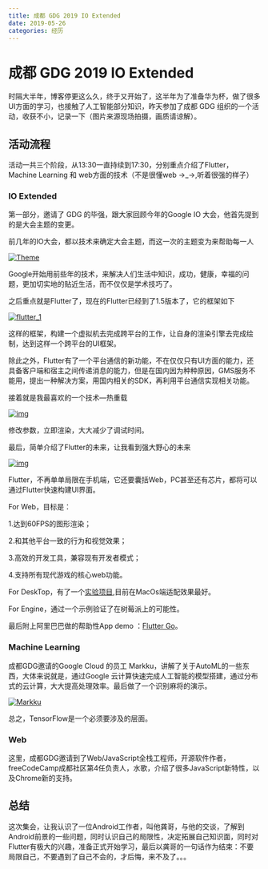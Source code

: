 ```yaml
---
title: 成都 GDG 2019 IO Extended
date: 2019-05-26
categories: 经历
---
```


# 成都 GDG 2019 IO Extended

时隔大半年，博客停更这么久，终于又开始了，这半年为了准备华为杯，做了很多UI方面的学习，也接触了人工智能部分知识，昨天参加了成都 GDG 组织的一个活动，收获不小，记录一下（图片来源现场拍摄，画质请谅解）。

## 活动流程

活动一共三个阶段，从13:30一直持续到17:30，分别重点介绍了Flutter，Machine Learning 和 web方面的技术（不是很懂web →_→,听着很强的样子）

### IO Extended

第一部分，邀请了 GDG 的毕强，跟大家回顾今年的Google IO 大会，他首先提到的是大会主题的变更。

前几年的IO大会，都以技术来确定大会主题，而这一次的主题变为来帮助每一人

[![Theme](https://s2.ax1x.com/2019/05/26/VVlSpt.jpg)](https://s2.ax1x.com/2019/05/26/VVlSpt.jpg)

Google开始用前些年的技术，来解决人们生活中知识，成功，健康，幸福的问题，更加切实地的贴近生活，而不仅仅是学术技巧了。

之后重点就是Flutter了，现在的Flutter已经到了1.5版本了，它的框架如下

[![flutter_1](https://s2.ax1x.com/2019/05/26/VVlg3t.jpg)](https://s2.ax1x.com/2019/05/26/VVlg3t.jpg)

这样的框架，构建一个虚拟机去完成跨平台的工作，让自身的渲染引擎去完成绘制，达到这样一个跨平台的UI框架。

除此之外，Flutter有了一个平台通信的新功能，不在仅仅只有UI方面的能力，还具备客户端和宿主之间传递消息的能力，但是在国内因为种种原因，GMS服务不能用，提出一种解决方案，用国内相关的SDK，再利用平台通信实现相关功能。

接着就是我最喜欢的一个技术—热重载

[![img](https://s2.ax1x.com/2019/05/26/VV3AWn.jpg)](https://s2.ax1x.com/2019/05/26/VV3AWn.jpg)

修改参数，立即渲染，大大减少了调试时间。

最后，简单介绍了Flutter的未来，让我看到强大野心的未来

[![img](https://s2.ax1x.com/2019/05/26/VV366P.jpg)](https://s2.ax1x.com/2019/05/26/VV366P.jpg)

Flutter，不再单单局限在手机端，它还要囊括Web，PC甚至还有芯片，都将可以通过Flutter快速构建UI界面。

For Web，目标是：

 1.达到60FPS的图形渲染；

 2.和其他平台一致的行为和视觉效果；

 3.高效的开发工具，兼容现有开发者模式；

 4.支持所有现代游戏的核心web功能。

For DeskTop，有了一个[实验项目](https://github.com/Google/flutter-desktop-embedding),目前在MacOs端适配效果最好。

For Engine，通过一个示例验证了在树莓派上的可能性。

最后附上阿里巴巴做的帮助性App demo ：[Flutter Go](https://github.com/alibaba/flutter-go)。

### Machine Learning

成都GDG邀请的Google Cloud 的员工 Markku，讲解了关于AutoML的一些东西，大体来说就是，通过Google 云计算快速完成人工智能的模型搭建，通过分布式的云计算，大大提高处理效率。最后做了一个识别麻将的演示。

[![Markku](https://s2.ax1x.com/2019/05/26/VVJ76I.jpg)](https://s2.ax1x.com/2019/05/26/VVJ76I.jpg)

总之，TensorFlow是一个必须要涉及的层面。

### Web

这里，成都GDG邀请到了Web/JavaScript全栈工程师，开源软件作者，freeCodeCamp成都社区第4任负责人，水歌，介绍了很多JavaScript新特性，以及Chrome新的支持。

## 总结

这次集会，让我认识了一位Android工作者，叫他龚哥，与他的交谈，了解到Android前景的一些问题，同时认识自己的局限性，决定拓展自己知识面，同时对Flutter有极大的兴趣，准备正式开始学习，最后以龚哥的一句话作为结束：不要局限自己，不要遇到了自己不会的，才后悔，来不及了。。。